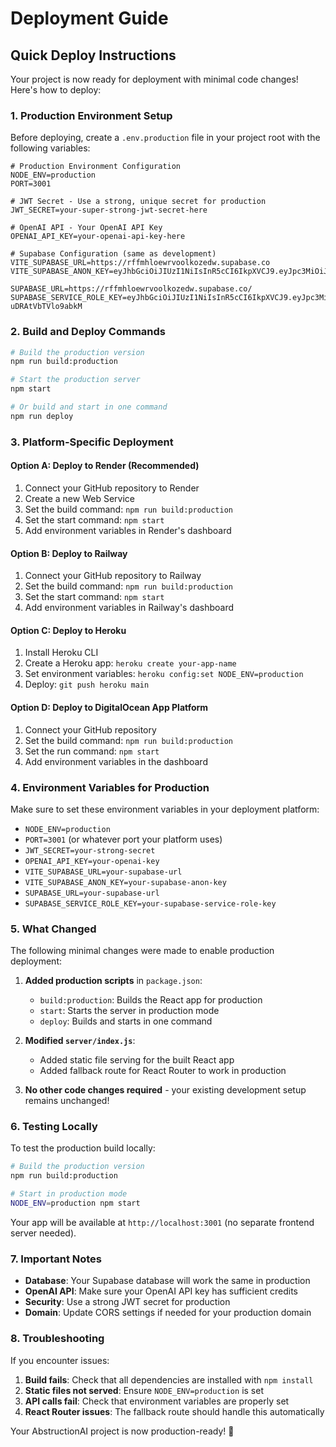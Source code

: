 # Deployment Guide

## Quick Deploy Instructions

Your project is now ready for deployment with minimal code changes! Here's how to deploy:

### 1. Production Environment Setup

Before deploying, create a `.env.production` file in your project root with the following variables:

```env
# Production Environment Configuration
NODE_ENV=production
PORT=3001

# JWT Secret - Use a strong, unique secret for production
JWT_SECRET=your-super-strong-jwt-secret-here

# OpenAI API - Your OpenAI API Key
OPENAI_API_KEY=your-openai-api-key-here

# Supabase Configuration (same as development)
VITE_SUPABASE_URL=https://rffmhloewrvoolkozedw.supabase.co
VITE_SUPABASE_ANON_KEY=eyJhbGciOiJIUzI1NiIsInR5cCI6IkpXVCJ9.eyJpc3MiOiJzdXBhYmFzZSIsInJlZiI6InJmZm1obG9ld3J2b29sa296ZWR3Iiwicm9sZSI6ImFub24iLCJpYXQiOjE3NDA3MzkwMjEsImV4cCI6MjA1NjMxNTAyMX0.iiJ56P5S2cFT9xz4VX0fwQM7dPgkMBRe9RBgps4keZw

SUPABASE_URL=https://rffmhloewrvoolkozedw.supabase.co/
SUPABASE_SERVICE_ROLE_KEY=eyJhbGciOiJIUzI1NiIsInR5cCI6IkpXVCJ9.eyJpc3MiOiJzdXBhYmFzZSIsInJlZiI6InJmZm1obG9ld3J2b29sa296ZWR3Iiwicm9sZSI6InNlcnZpY2Vfcm9sZSIsImlhdCI6MTc0MDczOTAyMSwiZXhwIjoyMDU2MzE1MDIxfQ.FL_iwulYc38RrpXeJqD3V1Uaqw-uDRAtVbTVlo9abkM
```

### 2. Build and Deploy Commands

```bash
# Build the production version
npm run build:production

# Start the production server
npm start

# Or build and start in one command
npm run deploy
```

### 3. Platform-Specific Deployment

#### Option A: Deploy to Render (Recommended)
1. Connect your GitHub repository to Render
2. Create a new Web Service
3. Set the build command: `npm run build:production`
4. Set the start command: `npm start`
5. Add environment variables in Render's dashboard

#### Option B: Deploy to Railway
1. Connect your GitHub repository to Railway
2. Set the build command: `npm run build:production`
3. Set the start command: `npm start`
4. Add environment variables in Railway's dashboard

#### Option C: Deploy to Heroku
1. Install Heroku CLI
2. Create a Heroku app: `heroku create your-app-name`
3. Set environment variables: `heroku config:set NODE_ENV=production`
4. Deploy: `git push heroku main`

#### Option D: Deploy to DigitalOcean App Platform
1. Connect your GitHub repository
2. Set the build command: `npm run build:production`
3. Set the run command: `npm start`
4. Add environment variables in the dashboard

### 4. Environment Variables for Production

Make sure to set these environment variables in your deployment platform:

- `NODE_ENV=production`
- `PORT=3001` (or whatever port your platform uses)
- `JWT_SECRET=your-strong-secret`
- `OPENAI_API_KEY=your-openai-key`
- `VITE_SUPABASE_URL=your-supabase-url`
- `VITE_SUPABASE_ANON_KEY=your-supabase-anon-key`
- `SUPABASE_URL=your-supabase-url`
- `SUPABASE_SERVICE_ROLE_KEY=your-supabase-service-role-key`

### 5. What Changed

The following minimal changes were made to enable production deployment:

1. **Added production scripts** in `package.json`:
   - `build:production`: Builds the React app for production
   - `start`: Starts the server in production mode
   - `deploy`: Builds and starts in one command

2. **Modified `server/index.js`**:
   - Added static file serving for the built React app
   - Added fallback route for React Router to work in production

3. **No other code changes required** - your existing development setup remains unchanged!

### 6. Testing Locally

To test the production build locally:

```bash
# Build the production version
npm run build:production

# Start in production mode
NODE_ENV=production npm start
```

Your app will be available at `http://localhost:3001` (no separate frontend server needed).

### 7. Important Notes

- **Database**: Your Supabase database will work the same in production
- **OpenAI API**: Make sure your OpenAI API key has sufficient credits
- **Security**: Use a strong JWT secret for production
- **Domain**: Update CORS settings if needed for your production domain

### 8. Troubleshooting

If you encounter issues:

1. **Build fails**: Check that all dependencies are installed with `npm install`
2. **Static files not served**: Ensure `NODE_ENV=production` is set
3. **API calls fail**: Check that environment variables are properly set
4. **React Router issues**: The fallback route should handle this automatically

Your AbstructionAI project is now production-ready! 🚀 